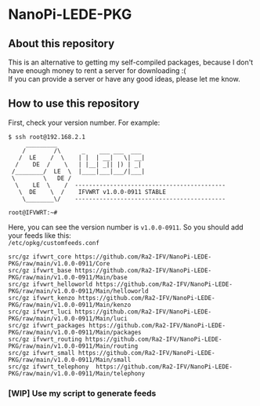 # NanoPi-LEDE-PKG
## About this repository
This is an alternative to getting my self-compiled packages, because I don't have enough money to rent a server for downloading :(  
If you can provide a server or have any good ideas, please let me know.  
## How to use this repository
First, check your version number. For example:  
```
$ ssh root@192.168.2.1
     _________
    /        /\      _    ___ ___  ___
   /  LE    /  \    | |  | __|   \| __|
  /    DE  /    \   | |__| _|| |) | _|
 /________/  LE  \  |____|___|___/|___|
 \        \   DE /
  \    LE  \    /  -------------------------------------------
   \  DE    \  /    IFVWRT v1.0.0-0911 STABLE
    \________\/    -------------------------------------------

root@IFVWRT:~#
```
Here, you can see the version number is `v1.0.0-0911`. So you should add your feeds like this:  
`/etc/opkg/customfeeds.conf`
```
src/gz ifvwrt_core https://github.com/Ra2-IFV/NanoPi-LEDE-PKG/raw/main/v1.0.0-0911/Core
src/gz ifvwrt_base https://github.com/Ra2-IFV/NanoPi-LEDE-PKG/raw/main/v1.0.0-0911/Main/base
src/gz ifvwrt_helloworld https://github.com/Ra2-IFV/NanoPi-LEDE-PKG/raw/main/v1.0.0-0911/Main/helloworld
src/gz ifvwrt_kenzo https://github.com/Ra2-IFV/NanoPi-LEDE-PKG/raw/main/v1.0.0-0911/Main/kenzo
src/gz ifvwrt_luci https://github.com/Ra2-IFV/NanoPi-LEDE-PKG/raw/main/v1.0.0-0911/Main/luci
src/gz ifvwrt_packages https://github.com/Ra2-IFV/NanoPi-LEDE-PKG/raw/main/v1.0.0-0911/Main/packages
src/gz ifvwrt_routing https://github.com/Ra2-IFV/NanoPi-LEDE-PKG/raw/main/v1.0.0-0911/Main/routing
src/gz ifvwrt_small https://github.com/Ra2-IFV/NanoPi-LEDE-PKG/raw/main/v1.0.0-0911/Main/small
src/gz ifvwrt_telephony  https://github.com/Ra2-IFV/NanoPi-LEDE-PKG/raw/main/v1.0.0-0911/Main/telephony
```
### [WIP] Use my script to generate feeds
